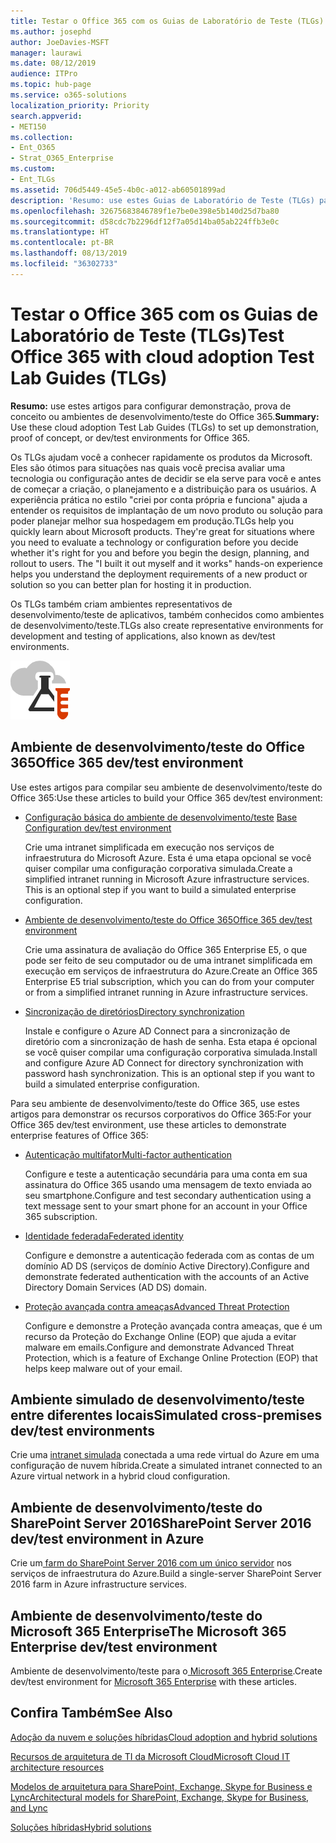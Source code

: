 ```yaml
---
title: Testar o Office 365 com os Guias de Laboratório de Teste (TLGs)
ms.author: josephd
author: JoeDavies-MSFT
manager: laurawi
ms.date: 08/12/2019
audience: ITPro
ms.topic: hub-page
ms.service: o365-solutions
localization_priority: Priority
search.appverid:
- MET150
ms.collection:
- Ent_O365
- Strat_O365_Enterprise
ms.custom:
- Ent_TLGs
ms.assetid: 706d5449-45e5-4b0c-a012-ab60501899ad
description: 'Resumo: use estes Guias de Laboratório de Teste (TLGs) para configurar demonstração, prova de conceito ou ambientes de desenvolvimento/teste do Office 365.'
ms.openlocfilehash: 32675683846789f1e7be0e398e5b140d25d7ba80
ms.sourcegitcommit: d58cdc7b2296df12f7a05d14ba05ab224ffb3e0c
ms.translationtype: HT
ms.contentlocale: pt-BR
ms.lasthandoff: 08/13/2019
ms.locfileid: "36302733"
---
```

# <a name="test-office-365-with-test-lab-guides-tlgs"></a><span data-ttu-id="4bd2d-103">Testar o Office 365 com os Guias de Laboratório de Teste (TLGs)</span><span class="sxs-lookup"><span data-stu-id="4bd2d-103">Test Office 365 with cloud adoption Test Lab Guides (TLGs)</span></span>

 <span data-ttu-id="4bd2d-104">**Resumo:** use estes artigos para configurar demonstração, prova de conceito ou ambientes de desenvolvimento/teste do Office 365.</span><span class="sxs-lookup"><span data-stu-id="4bd2d-104">**Summary:** Use these cloud adoption Test Lab Guides (TLGs) to set up demonstration, proof of concept, or dev/test environments for Office 365.</span></span>
  
<span data-ttu-id="4bd2d-p101">Os TLGs ajudam você a conhecer rapidamente os produtos da Microsoft. Eles são ótimos para situações nas quais você precisa avaliar uma tecnologia ou configuração antes de decidir se ela serve para você e antes de começar a criação, o planejamento e a distribuição para os usuários. A experiência prática no estilo "criei por conta própria e funciona" ajuda a entender os requisitos de implantação de um novo produto ou solução para poder planejar melhor sua hospedagem em produção.</span><span class="sxs-lookup"><span data-stu-id="4bd2d-p101">TLGs help you quickly learn about Microsoft products. They're great for situations where you need to evaluate a technology or configuration before you decide whether it's right for you and before you begin the design, planning, and rollout to users. The "I built it out myself and it works" hands-on experience helps you understand the deployment requirements of a new product or solution so you can better plan for hosting it in production.</span></span>
  
<span data-ttu-id="4bd2d-108">Os TLGs também criam ambientes representativos de desenvolvimento/teste de aplicativos, também conhecidos como ambientes de desenvolvimento/teste.</span><span class="sxs-lookup"><span data-stu-id="4bd2d-108">TLGs also create representative environments for development and testing of applications, also known as dev/test environments.</span></span>
  
![Guias do Laboratório de Teste da Microsoft Cloud](media/24ad0d1b-3274-40fb-972a-b8188b7268d1.png)
  
## <a name="office-365-devtest-environment"></a><span data-ttu-id="4bd2d-110">Ambiente de desenvolvimento/teste do Office 365</span><span class="sxs-lookup"><span data-stu-id="4bd2d-110">Office 365 dev/test environment</span></span>

<span data-ttu-id="4bd2d-111">Use estes artigos para compilar seu ambiente de desenvolvimento/teste do Office 365:</span><span class="sxs-lookup"><span data-stu-id="4bd2d-111">Use these articles to build your Office 365 dev/test environment:</span></span>
  
- <span data-ttu-id="4bd2d-112">[Configuração básica do ambiente de desenvolvimento/teste](base-configuration-dev-test-environment.md) </span><span class="sxs-lookup"><span data-stu-id="4bd2d-112">[Base Configuration dev/test environment](base-configuration-dev-test-environment.md)</span></span>
    
    <span data-ttu-id="4bd2d-p102">Crie uma intranet simplificada em execução nos serviços de infraestrutura do Microsoft Azure. Esta é uma etapa opcional se você quiser compilar uma configuração corporativa simulada.</span><span class="sxs-lookup"><span data-stu-id="4bd2d-p102">Create a simplified intranet running in Microsoft Azure infrastructure services. This is an optional step if you want to build a simulated enterprise configuration.</span></span>
    
- [<span data-ttu-id="4bd2d-115">Ambiente de desenvolvimento/teste do Office 365</span><span class="sxs-lookup"><span data-stu-id="4bd2d-115">Office 365 dev/test environment</span></span>](office-365-dev-test-environment.md)
    
    <span data-ttu-id="4bd2d-116">Crie uma assinatura de avaliação do Office 365 Enterprise E5, o que pode ser feito de seu computador ou de uma intranet simplificada em execução em serviços de infraestrutura do Azure.</span><span class="sxs-lookup"><span data-stu-id="4bd2d-116">Create an Office 365 Enterprise E5 trial subscription, which you can do from your computer or from a simplified intranet running in Azure infrastructure services.</span></span>
    
- [<span data-ttu-id="4bd2d-117">Sincronização de diretórios</span><span class="sxs-lookup"><span data-stu-id="4bd2d-117">Directory synchronization</span></span>](dirsync-for-your-office-365-dev-test-environment.md)
    
    <span data-ttu-id="4bd2d-p103">Instale e configure o Azure AD Connect para a sincronização de diretório com a sincronização de hash de senha. Esta etapa é opcional se você quiser compilar uma configuração corporativa simulada.</span><span class="sxs-lookup"><span data-stu-id="4bd2d-p103">Install and configure Azure AD Connect for directory synchronization with password hash synchronization. This is an optional step if you want to build a simulated enterprise configuration.</span></span>
    
<span data-ttu-id="4bd2d-120">Para seu ambiente de desenvolvimento/teste do Office 365, use estes artigos para demonstrar os recursos corporativos do Office 365:</span><span class="sxs-lookup"><span data-stu-id="4bd2d-120">For your Office 365 dev/test environment, use these articles to demonstrate enterprise features of Office 365:</span></span>
  
- [<span data-ttu-id="4bd2d-121">Autenticação multifator</span><span class="sxs-lookup"><span data-stu-id="4bd2d-121">Multi-factor authentication</span></span>](multi-factor-authentication-for-your-office-365-dev-test-environment.md)
    
    <span data-ttu-id="4bd2d-122">Configure e teste a autenticação secundária para uma conta em sua assinatura do Office 365 usando uma mensagem de texto enviada ao seu smartphone.</span><span class="sxs-lookup"><span data-stu-id="4bd2d-122">Configure and test secondary authentication using a text message sent to your smart phone for an account in your Office 365 subscription.</span></span>
    
- [<span data-ttu-id="4bd2d-123">Identidade federada</span><span class="sxs-lookup"><span data-stu-id="4bd2d-123">Federated identity</span></span>](federated-identity-for-your-office-365-dev-test-environment.md)
    
    <span data-ttu-id="4bd2d-124">Configure e demonstre a autenticação federada com as contas de um domínio AD DS (serviços de domínio Active Directory).</span><span class="sxs-lookup"><span data-stu-id="4bd2d-124">Configure and demonstrate federated authentication with the accounts of an Active Directory Domain Services (AD DS) domain.</span></span>
    
- [<span data-ttu-id="4bd2d-125">Proteção avançada contra ameaças</span><span class="sxs-lookup"><span data-stu-id="4bd2d-125">Advanced Threat Protection</span></span>](advanced-threat-protection-for-your-office-365-dev-test-environment.md)
    
    <span data-ttu-id="4bd2d-126">Configure e demonstre a Proteção avançada contra ameaças, que é um recurso da Proteção do Exchange Online (EOP) que ajuda a evitar malware em emails.</span><span class="sxs-lookup"><span data-stu-id="4bd2d-126">Configure and demonstrate Advanced Threat Protection, which is a feature of Exchange Online Protection (EOP) that helps keep malware out of your email.</span></span>

## <a name="simulated-cross-premises-devtest-environment"></a><span data-ttu-id="4bd2d-127">Ambiente simulado de desenvolvimento/teste entre diferentes locais</span><span class="sxs-lookup"><span data-stu-id="4bd2d-127">Simulated cross-premises dev/test environments</span></span>

<span data-ttu-id="4bd2d-128">Crie uma [intranet simulada](simulated-cross-premises-virtual-network-in-azure.md) conectada a uma rede virtual do Azure em uma configuração de nuvem híbrida.</span><span class="sxs-lookup"><span data-stu-id="4bd2d-128">Create a simulated intranet connected to an Azure virtual network in a hybrid cloud configuration.</span></span>
    
## <a name="sharepoint-server-2016-devtest-environment"></a><span data-ttu-id="4bd2d-129">Ambiente de desenvolvimento/teste do SharePoint Server 2016</span><span class="sxs-lookup"><span data-stu-id="4bd2d-129">SharePoint Server 2016 dev/test environment in Azure</span></span>

<span data-ttu-id="4bd2d-130">Crie um[ farm do SharePoint Server 2016 com um único servidor](https://docs.microsoft.com/SharePoint/administration/sharepoint-server-2016-dev-test-environment-in-azure) nos serviços de infraestrutura do Azure.</span><span class="sxs-lookup"><span data-stu-id="4bd2d-130">Build a single-server SharePoint Server 2016 farm in Azure infrastructure services.</span></span>

## <a name="microsoft-365-enterprise-devtest-environment"></a><span data-ttu-id="4bd2d-131">Ambiente de desenvolvimento/teste do Microsoft 365 Enterprise</span><span class="sxs-lookup"><span data-stu-id="4bd2d-131">The Microsoft 365 Enterprise dev/test environment</span></span>

<span data-ttu-id="4bd2d-132">Ambiente de desenvolvimento/teste para o[ Microsoft 365 Enterprise](https://docs.microsoft.com/microsoft-365/enterprise/m365-enterprise-test-lab-guides).</span><span class="sxs-lookup"><span data-stu-id="4bd2d-132">Create dev/test environment for [Microsoft 365 Enterprise](https://docs.microsoft.com/microsoft-365/enterprise/m365-enterprise-test-lab-guides) with these articles.</span></span>  
    
## <a name="see-also"></a><span data-ttu-id="4bd2d-133">Confira Também</span><span class="sxs-lookup"><span data-stu-id="4bd2d-133">See Also</span></span>

[<span data-ttu-id="4bd2d-134">Adoção da nuvem e soluções híbridas</span><span class="sxs-lookup"><span data-stu-id="4bd2d-134">Cloud adoption and hybrid solutions</span></span>](cloud-adoption-and-hybrid-solutions.md)
  
[<span data-ttu-id="4bd2d-135">Recursos de arquitetura de TI da Microsoft Cloud</span><span class="sxs-lookup"><span data-stu-id="4bd2d-135">Microsoft Cloud IT architecture resources</span></span>](microsoft-cloud-it-architecture-resources.md)
  
[<span data-ttu-id="4bd2d-136">Modelos de arquitetura para SharePoint, Exchange, Skype for Business e Lync</span><span class="sxs-lookup"><span data-stu-id="4bd2d-136">Architectural models for SharePoint, Exchange, Skype for Business, and Lync</span></span>](architectural-models-for-sharepoint-exchange-skype-for-business-and-lync.md)
  
[<span data-ttu-id="4bd2d-137">Soluções híbridas</span><span class="sxs-lookup"><span data-stu-id="4bd2d-137">Hybrid solutions</span></span>](hybrid-solutions.md)
